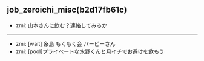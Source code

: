job_zeroichi_misc(b2d17fb61c)
---


- zmi: 山本さんに飲む？連絡してみるか


---
- zmi: [wait] 糸島 もくもく会 バービーさん
- zmi: [pool]プライベートな水野くんと月イチでお避けを飲もう

